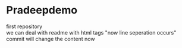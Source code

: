 # Pradeepdemo
first repository
<br> we can deal with readme with html tags "now line seperation occurs" <br>
commit will change the content now
